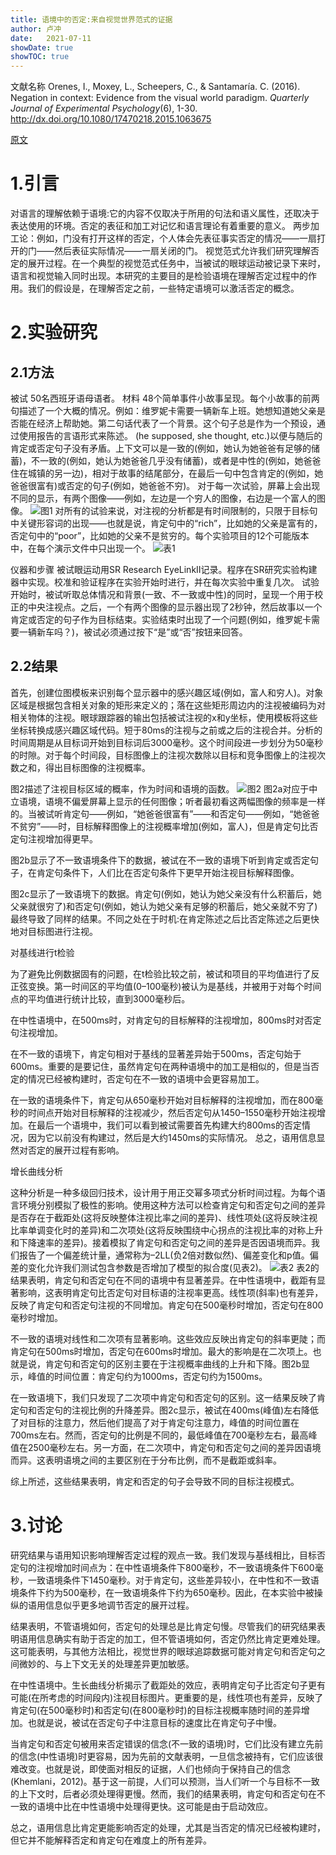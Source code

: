 ```yaml
---
title: 语境中的否定:来自视觉世界范式的证据
author: 卢冲
date:   2021-07-11
showDate: true 
showTOC: true  
---
```

文献名称
Orenes, I., Moxey, L., Scheepers, C., & Santamaría. C. (2016). Negation in context: Evidence from the visual world paradigm. *Quarterly Journal of Experimental Psychology*(6), 1-30.
http://dx.doi.org/10.1080/17470218.2015.1063675

[原文](../Source_Files/2021-07-11-LC2.pdf)
# 1.引言
对语言的理解依赖于语境:它的内容不仅取决于所用的句法和语义属性，还取决于表达使用的环境。否定的表征和加工对记忆和语言理论有着重要的意义。
两步加工论：例如，门没有打开这样的否定，个人体会先表征事实否定的情况——一扇打开的门——然后表征实际情况——一扇关闭的门。
视觉范式允许我们研究理解否定的展开过程。在一个典型的视觉范式任务中，当被试的眼球运动被记录下来时，语言和视觉输入同时出现。本研究的主要目的是检验语境在理解否定过程中的作用。我们的假设是，在理解否定之前，一些特定语境可以激活否定的概念。

# 2.实验研究
## 2.1方法
被试
50名西班牙语母语者。
材料
48个简单事件小故事呈现。每个小故事的前两句描述了一个大概的情况。例如：维罗妮卡需要一辆新车上班。她想知道她父亲是否能在经济上帮助她。第二句话代表了一个背景。这个句子总是作为一个预设，通过使用报告的言语形式来陈述。 (he supposed, she thought, etc.)以便与随后的肯定或否定句子没有矛盾。上下文可以是一致的(例如，她认为她爸爸有足够的储蓄)，不一致的(例如，她认为她爸爸几乎没有储蓄)，或者是中性的(例如，她爸爸住在城镇的另一边)，相对于故事的结尾部分，在最后一句中包含肯定的(例如，她爸爸很富有)或否定的句子(例如，她爸爸不穷)。
对于每一次试验，屏幕上会出现不同的显示，有两个图像——例如，左边是一个穷人的图像，右边是一个富人的图像。
![图1](../Supporting_Information/2021-07-11-LC2-Fig1.png)
对所有的试验来说，对注视的分析都是有时间限制的，只限于目标句中关键形容词的出现——也就是说，肯定句中的“rich”，比如她的父亲是富有的，否定句中的“poor”，比如她的父亲不是贫穷的。每个实验项目的12个可能版本中，在每个演示文件中只出现一个。
![表1](../Supporting_Information/2021-07-11-LC2-Table1.png)

仪器和步骤
被试眼运动用SR Research EyeLinkII记录。程序在SR研究实验构建器中实现。校准和验证程序在实验开始时进行，并在每次实验中重复几次。
试验开始时，被试听取总体情况和背景(一致、不一致或中性)的同时，呈现一个用于校正的中央注视点。之后，一个有两个图像的显示器出现了2秒钟，然后故事以一个肯定或否定的句子作为目标结束。实验结束时出现了一个问题(例如，维罗妮卡需要一辆新车吗？)，被试必须通过按下“是”或“否”按钮来回答。
## 2.2结果
首先，创建位图模板来识别每个显示器中的感兴趣区域(例如，富人和穷人)。对象区域是根据包含相关对象的矩形来定义的；落在这些矩形周边内的注视被编码为对相关物体的注视。眼球跟踪器的输出包括被试注视的x和y坐标，使用模板将这些坐标转换成感兴趣区域代码。短于80ms的注视与之前或之后的注视合并。分析的时间周期是从目标词开始到目标词后3000毫秒。这个时间段进一步划分为50毫秒的时隙。对于每个时间段，目标图像上的注视次数除以目标和竞争图像上的注视次数之和，得出目标图像的注视概率。

图2描述了注视目标区域的概率，作为时间和语境的函数。
![图2](../Supporting_Information/2021-07-11-LC2-Fig2.png)
图2a对应于中立语境，语境不偏爱屏幕上显示的任何图像；听者最初看这两幅图像的频率是一样的。当被试听肯定句——例如，“她爸爸很富有”——和否定句——例如，“她爸爸不贫穷”——时，目标解释图像上的注视概率增加(例如，富人)，但是肯定句比否定句注视增加得更早。

图2b显示了不一致语境条件下的数据，被试在不一致的语境下听到肯定或否定句子，在肯定句条件下，人们比在否定句条件下更早开始注视目标解释图像。

图2c显示了一致语境下的数据。肯定句(例如，她认为她父亲没有什么积蓄后，她父亲就很穷了)和否定句(例如，她认为她父亲有足够的积蓄后，她父亲就不穷了)最终导致了同样的结果。不同之处在于时机:在肯定陈述之后比否定陈述之后更快地对目标图进行注视。

对基线进行t检验

为了避免比例数据固有的问题，在t检验比较之前，被试和项目的平均值进行了反正弦变换。第一时间区的平均值(0–100毫秒)被认为是基线，并被用于对每个时间点的平均值进行统计比较，直到3000毫秒后。

在中性语境中，在500ms时，对肯定句的目标解释的注视增加，800ms时对否定句注视增加。

在不一致的语境下，肯定句相对于基线的显著差异始于500ms，否定句始于600ms。重要的是要记住，虽然肯定句在两种语境中的加工是相似的，但是当否定的情况已经被构建时，否定句在不一致的语境中会更容易加工。

在一致的语境条件下，肯定句从650毫秒开始对目标解释的注视增加，而在800毫秒的时间点开始对目标解释的注视减少，然后否定句从1450–1550毫秒开始注视增加。在最后一个语境中，我们可以看到被试需要首先构建大约800ms的否定情况，因为它以前没有构建过，然后是大约1450ms的实际情况。
总之，语用信息显然对否定的展开过程有影响。

增长曲线分析

这种分析是一种多级回归技术，设计用于用正交幂多项式分析时间过程。为每个语言环境分别模拟了极性的影响。使用这种方法可以检查肯定句和否定句之间的差异是否存在于截距处(这将反映整体注视比率之间的差异)、线性项处(这将反映注视比率单调变化时的差异)和二次项处(这将反映围绕中心拐点的注视比率的对称上升和下降速率的差异)。接着模拟了肯定句和否定句之间的差异是否因语境而异。我们报告了一个偏差统计量，通常称为–2LL(负2倍对数似然)、偏差变化和p值。偏差的变化允许我们测试包含参数是否增加了模型的拟合度(见表2)。
![表2](../Supporting_Information/2021-07-11-LC2-Table2.png)
表2的结果表明，肯定句和否定句在不同的语境中有显著差异。在中性语境中，截距有显著影响，这表明肯定句比否定句对目标语的注视率更高。线性项(斜率)也有差异，反映了肯定句和否定句注视的不同增加。肯定句在500毫秒时增加，否定句在800毫秒时增加。

不一致的语境对线性和二次项有显著影响。这些效应反映出肯定句的斜率更陡；而肯定句在500ms时增加，否定句在600ms时增加。最大的影响是在二次项上。也就是说，肯定句和否定句的区别主要在于注视概率曲线的上升和下降。图2b显示，峰值的时间位置：肯定句约为1000ms，否定句约为1500ms。

在一致语境下，我们只发现了二次项中肯定句和否定句的区别。这一结果反映了肯定句和否定句的注视比例的升降差异。图2c显示，被试在400ms(峰值)左右降低了对目标的注意力，然后他们提高了对于肯定句注意力，峰值的时间位置在700ms左右。然而，否定句的比例是不同的，最低峰值在700毫秒左右，最高峰值在2500毫秒左右。另一方面，在二次项中，肯定句和否定句之间的差异因语境而异。这表明语境之间的主要区别在于分布比例，而不是截距或斜率。

综上所述，这些结果表明，肯定和否定的句子会导致不同的目标注视模式。
# 3.讨论
研究结果与语用知识影响理解否定过程的观点一致。我们发现与基线相比，目标否定句的注视增加时间点为：在中性语境条件下800毫秒，不一致语境条件下600毫秒，一致语境条件下1450毫秒。对于肯定句，这些差异较小，在中性和不一致语境条件下约为500毫秒，在一致语境条件下约为650毫秒。因此，在本实验中被操纵的语用信息似乎更多地调节否定的展开过程。

结果表明，不管语境如何，否定句的处理总是比肯定句慢。尽管我们的研究结果表明语用信息确实有助于否定的加工，但不管语境如何，否定仍然比肯定更难处理。这可能表明，与其他方法相比，视觉世界的眼球追踪数据可能对肯定句和否定句之间微妙的、与上下文无关的处理差异更加敏感。

在中性语境中。生长曲线分析揭示了截距处的效应，表明肯定句子比否定句子更有可能(在所考虑的时间段内)注视目标图片。更重要的是，线性项也有差异，反映了肯定句(在500毫秒时)和否定句(在800毫秒时)的目标注视概率随时间的差异增加。也就是说，被试在否定句子中注意目标的速度比在肯定句子中慢。

当肯定句和否定句被用来否定错误的信念(不一致的语境)时，它们比没有建立先前的信念(中性语境)时更容易，因为先前的文献表明，一旦信念被持有，它们应该很难改变。也就是说，即使面对相反的证据，人们也倾向于保持自己的信念(Khemlani，2012)。基于这一前提，人们可以预测，当人们听一个与目标不一致的上下文时，后者必须处理得更慢。然而，我们的结果表明，肯定句和否定句在不一致的语境中比在中性语境中处理得更快。这可能是由于启动效应。

总之，语用信息比肯定更能影响否定的处理，尤其是当否定的情况已经被构建时，但它并不能解释否定和肯定句在难度上的所有差异。
